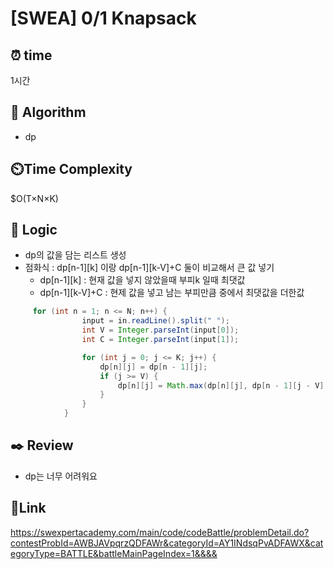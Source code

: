 # [SWEA] 0/1 Knapsack

## ⏰ **time**

1시간

## :pushpin: **Algorithm**

- dp

## ⏲️**Time Complexity**

$O(T×N×K)

## :round_pushpin: **Logic**

- dp의 값을 담는 리스트 생성
- 점화식 : dp[n-1][k] 이랑 dp[n-1][k-V]+C 둘이 비교해서 큰 값 넣기
  	- dp[n-1][k] : 현재 값을 넣지 않았을때 부피k 일때 최댓값
  	- dp[n-1][k-V]+C : 현제 값을 넣고 남는 부피만큼 중에서 최댓값을 더한값

```java
	 for (int n = 1; n <= N; n++) {
                input = in.readLine().split(" ");
                int V = Integer.parseInt(input[0]);
                int C = Integer.parseInt(input[1]);

                for (int j = 0; j <= K; j++) {
                    dp[n][j] = dp[n - 1][j];
                    if (j >= V) { 
                        dp[n][j] = Math.max(dp[n][j], dp[n - 1][j - V] + C);
                    }
                }
            }
```

## :black_nib: **Review**
- dp는 너무 어려워요


## 📡**Link**

https://swexpertacademy.com/main/code/codeBattle/problemDetail.do?contestProbId=AWBJAVpqrzQDFAWr&categoryId=AY1INdsqPvADFAWX&categoryType=BATTLE&battleMainPageIndex=1&&&&
